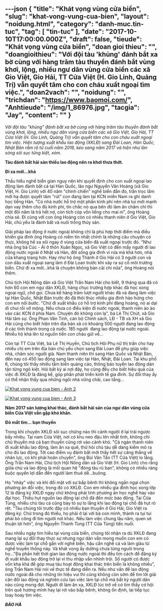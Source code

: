 ---json
{
    "title": "Khát vọng vùng cửa biển",
    "slug": "khat-vong-vung-cua-bien",
    "layout": "noidung.html",
    "category": "danh-muc.tin-tuc",
    "tag": [
        "tin-tuc"
    ],
    "date": "2017-10-10T17:00:00.000Z",
    "draft": false,
    "tieude": "Khát vọng vùng cửa biển",
    "doan gioi thieu": "",
    "doangioithieu": "Với đội tàu 'khủng' đánh bắt xa bờ cùng với hàng trăm tàu thuyền đánh bắt vùng khơi, lộng, nhiều ngư dân vùng cửa biển các xã Gio Việt, Gio Hải, TT Cửa Việt (H. Gio Linh, Quảng Trị) vẫn quyết tâm cho con cháu xuất ngoại tìm việc.",
    "doan2vach": "",
    "noidung": "",
    "trichdan": "https://www.baomoi.com/",
    "Anhtieude": "/img/1_86976.jpg",
    "tacgia": "Jay",
    "__content__": ""
}
---
<p><span style="font-size:14px"><em>Với đội t&agrave;u &quot;khủng&quot; đ&aacute;nh bắt xa bờ c&ugrave;ng với h&agrave;ng trăm t&agrave;u thuyền đ&aacute;nh bắt v&ugrave;ng khơi, lộng, nhiều ngư d&acirc;n v&ugrave;ng cửa biển c&aacute;c x&atilde; Gio Việt, Gio Hải, TT Cửa Việt (H. Gio Linh, Quảng Trị) vẫn quyết t&acirc;m cho con ch&aacute;u xuất ngoại t&igrave;m việc. Hiện tượng xuất khẩu lao động (XKLĐ) sang Đ&agrave;i Loan, H&agrave;n Quốc, Nhật Bản rầm rộ từ cuối năm 2016, k&eacute;o sang năm 2017 v&agrave; hiện như l&agrave;n s&oacute;ng s&ocirc;i sục từng kiệt, x&oacute;m.</em></span></p>

<p><span style="font-size:14px"><strong>T&agrave;u đ&aacute;nh bắt hải sản thiếu lao động n&ecirc;n ra khơi thưa thớt.</strong></span></p>

<p><span style="font-size:14px"><strong>Đi xa mới...kh&aacute;</strong></span></p>

<p><span style="font-size:14px">Thấu hiểu nghề biển gian nguy n&ecirc;n khi quyết định cho con xuất ngoại lao động l&agrave;m đ&aacute;nh bắt c&aacute; tại H&agrave;n Quốc, l&atilde;o ngư Nguyễn Văn Ho&agrave;ng (x&atilde; Gio Việt, H. Gio Linh) với 40 năm &quot;chinh chiến&quot; nghề biển đắn đo, trằn trọc lắm mới hạ được quyết t&acirc;m &quot;r&uacute;t&quot; con đang l&agrave;m tại KCN miền Nam ra ghi danh học tiếng H&agrave;n. &quot;C&oacute; nh&agrave; nước hỗ trợ một phần kinh ph&iacute; n&ecirc;n nh&agrave; tui mới mạnh dạn vay th&ecirc;m cho đủ kinh ph&iacute;, tin chắc n&oacute; qua b&ecirc;n đ&oacute; l&agrave;m ăn chăm chỉ th&igrave; một đ&ocirc;i năm l&agrave; trả hết nợ, c&ograve;n t&iacute;ch c&oacute;p vốn liếng cho mai ni&quot;, &ocirc;ng Ho&agrave;ng chia sẻ. Đi c&ugrave;ng với con &ocirc;ng Ho&agrave;ng c&ograve;n c&oacute; nhiều thanh ni&ecirc;n ở Gio Việt, Gio Hải, chủ yếu l&agrave; đ&aacute;nh bắt v&agrave; nu&ocirc;i trồng thủy sản.</span></p>

<p><span style="font-size:14px">Giải ph&aacute;p lao động ở nước ngo&agrave;i kh&ocirc;ng chỉ l&agrave; ph&ugrave; hợp thời điểm m&agrave; điều khiến gia đ&igrave;nh &ocirc;ng Ho&agrave;ng c&oacute; niềm tin nhất ch&iacute;nh l&agrave; những c&acirc;u chuyện c&oacute; thực, kh&ocirc;ng hề xa x&ocirc;i ngay ở v&ugrave;ng cửa biển đ&atilde; xuất ngoại trước đ&oacute;. &quot;Như nh&agrave; &ocirc;ng b&agrave; C&uacute;c - &Aacute;i ở th&ocirc;n Xu&acirc;n Ngọc, x&atilde; Gio Việt c&oacute; đến mấy người đi lao động nước ngo&agrave;i ở Nhật v&agrave; H&agrave;n, đời sống gia đ&igrave;nh v&igrave; rứa m&agrave; kh&aacute; hơn, nh&agrave; cửa khang trang hơn. Hay như hộ &ocirc;ng Th&agrave;nh ở Gio Hải c&oacute; 3 người con v&agrave; con d&acirc;u xuất ngoại sang l&agrave;m ở Đ&agrave;i Loan trước khi xảy ra sự cố m&ocirc;i trường biển. Chừ đi xa mới...kh&aacute; l&agrave; chuyện kh&ocirc;ng b&agrave;n c&atilde;i chi nữa&quot;, &ocirc;ng Ho&agrave;ng n&oacute;i th&ecirc;m.</span></p>

<p><span style="font-size:14px">Chủ tịch Hội N&ocirc;ng d&acirc;n x&atilde; Gio Việt Trần Nam Hải cho biết, 9 th&aacute;ng qua đ&atilde; c&oacute; hơn 60 con em ngư d&acirc;n XKLĐ, h&agrave;ng chục trường hợp kh&aacute;c đ&atilde; học xong ngoại ngữ, chờ gọi. Chưa kể h&agrave;ng trăm lượt người kh&aacute;c đ&atilde; v&agrave; đang l&agrave;m việc tại H&agrave;n Quốc, Nhật Bản trước đ&oacute; đ&atilde; th&ocirc;i th&uacute;c nhiều gia đ&igrave;nh h&agrave;o hứng cho con em nối bước. &quot;Chừ đi xuất khẩu c&oacute; hỗ trợ kinh ph&iacute; đ&agrave;ng ho&agrave;ng, nỏ ai dại đi chui rồi vỡ mộng. Nếu chưa c&oacute; điều kiện đi nước ngo&agrave;i, thanh ni&ecirc;n &agrave;o &agrave;o v&agrave;o c&aacute;c KCN ở ph&iacute;a Nam. Chuyện đ&oacute; kh&ocirc;ng c&ograve;n lạ&quot;, b&agrave; L&ecirc; Thị Ch&uacute;t, x&atilde; Gio Hải t&acirc;m sự. &Ocirc;ng Phan Văn T&iacute;nh, c&aacute;n bộ Ch&iacute;nh s&aacute;ch, LĐ - TB v&agrave; XH x&atilde; Gio Hải cũng cho biết hiện tr&ecirc;n địa b&agrave;n x&atilde; c&oacute; khoảng 500 người đang lao động ở c&aacute;c tỉnh th&agrave;nh trong cả nước. 185 người&nbsp; đang lao động tại nước ngo&agrave;i. Nhiều hộ kh&aacute; l&ecirc;n từ nguồn tiền con ch&aacute;u gửi về...</span></p>

<p><span style="font-size:14px">C&ograve;n tại TT Cửa Việt, b&agrave; L&ecirc; Thị Huyền, Chủ tịch Hội Phụ nữ thị trấn cho hay nhiều chị em tr&ecirc;n địa b&agrave;n chủ yếu chọn sang Đ&agrave;i Loan để phụ gi&uacute;p việc nh&agrave;, chăm s&oacute;c người gi&agrave;. Nam thanh ni&ecirc;n th&igrave; sang H&agrave;n Quốc v&agrave; Nhật Bản, đến nay c&oacute; 450 lao động sang l&agrave;m việc tại H&agrave;n, Nhật, Đ&agrave;i Loan. Tại khu phố 6, ch&uacute;ng t&ocirc;i thấy nhiều tấm biển quảng c&aacute;o, th&ocirc;ng b&aacute;o tuyển lao động d&aacute;n tận từng ng&otilde; kiệt. Hỏi bất kỳ ai nơi đ&acirc;y, họ cũng đều cho biết hiệu quả của việc đi XKLĐ l&agrave; đ&aacute;ng kể, g&oacute;p phần ph&aacute;t triển kinh tế gia đ&igrave;nh. Sự đổi thay ấy c&oacute; thể nhận thấy qua những ng&ocirc;i nh&agrave; vững ch&atilde;i, cao tầng...</span></p>

<p><span style="font-size:14px"><a href="https://baomoi-photo-2.zadn.vn/17/10/09/146/23502262/2_84506.jpg"><img alt="Khat vong vung cua bien - Anh 2" src="https://baomoi-photo-2.zadn.vn/w460x/17/10/09/146/23502262/2_84506.jpg" title="Khát vọng vùng cửa biển - Ảnh 2" /></a></span></p>

<p><span style="font-size:14px"><a href="https://baomoi-photo-2.zadn.vn/17/10/09/146/23502262/3_84036.jpg"><img alt="Khat vong vung cua bien - Anh 3" src="https://baomoi-photo-2.zadn.vn/w460x/17/10/09/146/23502262/3_84036.jpg" title="Khát vọng vùng cửa biển - Ảnh 3" /></a></span></p>

<p><span style="font-size:14px"><strong>Năm 2017 sản lượng khai th&aacute;c, đ&aacute;nh bắt hải sản của ngư d&acirc;n v&ugrave;ng cửa biển Cửa Việt vẫn gặp kh&oacute; khăn.</strong></span></p>

<p><span style="font-size:14px"><strong>Đỏ mắt t&igrave;m... bạn thuyền</strong></span></p>

<p><span style="font-size:14px">Trong khi chuyện XKLĐ s&ocirc;i sục chừng n&agrave;o th&igrave; cảnh người ở lại tr&aacute;i ngược bấy nhi&ecirc;u. Tại nam Cửa Việt, nơi c&oacute; khu neo đậu lớn nhất tỉnh, kh&ocirc;ng chỉ chủ thuyền m&agrave; cả bạn thuyền cũng rơi v&agrave;o cảnh kh&oacute;. &quot;Cả ng&agrave;n thanh ni&ecirc;n đi xuất khẩu lao động, l&agrave;m ăn xa qu&ecirc;, thử hỏi chủ t&agrave;u dễ d&agrave;ng kiếm m&ocirc; ra cho đủ lao động. Tới cao điểm vụ đ&aacute;nh bắt mới thấy hết sự căng thẳng về nh&acirc;n lực, c&oacute; khi phải ho&atilde;n chuyến&quot;, &ocirc;ng B&ugrave;i Văn Tấn (TT Cửa Việt) lo lắng. &Ocirc;ng Trần Nam Hải, Chủ tịch Hội N&ocirc;ng d&acirc;n x&atilde; Gio Việt (H. Gio Linh) cho rằng giữa chủ v&agrave; lao động l&agrave; mối quan hệ &quot;đ&oacute;ng t&agrave;u rủ bạn&quot;, kh&ocirc;ng c&oacute; nhiều r&agrave;ng buộc quyền lợi dẫn đến người l&agrave;m thu&ecirc; dễ...bu&ocirc;ng.</span></p>

<p><span style="font-size:14px">Họ &quot;nhảy&quot; việc v&agrave; khi đối mặt với sự bấp b&ecirc;nh th&igrave; kh&ocirc;ng ngần ngại chọn phương &aacute;n đổi việc, trong đ&oacute; c&oacute; XKLĐ. Con em nhiều gia đ&igrave;nh học xong lớp 12 l&agrave; đăng k&yacute; XKLĐ ngay chứ kh&ocirc;ng phải t&iacute;nh phương &aacute;n học nghề hay v&agrave;o đại học. Thiếu hụt nguồn lao động tại chỗ đ&atilde; đến mức b&aacute;o động. Tại Cửa T&ugrave;ng, nhiều chủ t&agrave;u c&aacute; cũng b&agrave;y tỏ sự lo lắng khi lao động tại chỗ đ&atilde; hụt r&otilde; rệt. &quot;T&agrave;u ch&uacute;ng t&ocirc;i trước đ&acirc;y c&oacute; nhiều bạn thuyền ở Gio Hải, Gio Việt ra đăng k&yacute;. Chừ trong đ&oacute; thiếu, họ phải ở lại với b&agrave; con m&igrave;nh, th&agrave;nh ra tụi tui phải bỏ c&ocirc;ng đi t&igrave;m người nơi kh&aacute;c. Nếu l&agrave;m việc chung l&acirc;u năm, quen sẽ thuận lợi hơn&quot;, &ocirc;ng Nguyễn Thanh T&ugrave;ng (TT Cửa T&ugrave;ng) tiếc nuối.</span></p>

<p><span style="font-size:14px">Sau nhiều ng&agrave;y t&igrave;m hiểu tại v&ugrave;ng cửa biển, ch&uacute;ng t&ocirc;i nhận ra d&ugrave; XKLĐ đang mang lại sự đổi thay thực sự nhưng ngư d&acirc;n vẫn mong muốn con em c&oacute; được việc l&agrave;m tại chỗ gắn với nghề biển, hậu cần nghề c&aacute; v&agrave; l&agrave;m gi&agrave;u từ nghề truyền thống n&agrave;y. V&agrave; kh&aacute;t vọng ấy dường chưa từng ngu&ocirc;i trong họ...&quot;Đa phần hết thời gian lao động nước ngo&agrave;i th&igrave; đều t&igrave;m c&aacute;ch để đăng k&yacute; đi xuất khẩu lao động trở lại v&igrave; thu nhập vẫn nhỉnh trội. Số người c&oacute; được vốn kha kh&aacute; để g&oacute;p mua t&agrave;u hoạt động khai th&aacute;c tr&ecirc;n biển l&agrave; kh&ocirc;ng nhiều&quot;, &ocirc;ng Trần Nam Hải n&oacute;i về thực tế đang diễn ra. Nếu như vấn đề lao động nước ngo&agrave;i đ&atilde; cho những t&iacute;n hiệu vui th&igrave; cũng kh&ocirc;ng c&ograve;n sớm để t&igrave;m lời giải c&acirc;n đối lao động v&agrave; nghi&ecirc;n cứu tạo việc l&agrave;m tại chỗ m&agrave; bất kỳ người d&acirc;n n&agrave;o cũng mong đợi. Người đi l&agrave;m ăn xa, XKLĐ l&uacute;c trở về c&oacute; t&igrave;m thấy cơ hội tr&ecirc;n qu&ecirc; hương m&igrave;nh hay lại rơi v&agrave;o bấp b&ecirc;nh, kh&ocirc;ng ổn định, lại tiếp tục loay hoay t&igrave;m việc.</span></p>

<p><span style="font-size:14px"><strong><em>BẢO H&Agrave;</em></strong></span></p>
